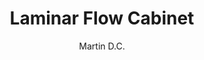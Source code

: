 ---
layout: ../../../layouts/MarkdownPostLayout.astro
title: Laminar Flow Cabinet
pubDate: 2022-07-01
description: DIY Laminar flow hood to prevent contamination of biological samples.
author: Martin D.C.
image:
  url: https://docs.astro.build/assets/full-logo-light.png
  alt: The full Astro logo.
tags:
  - genetics
  - biology
---